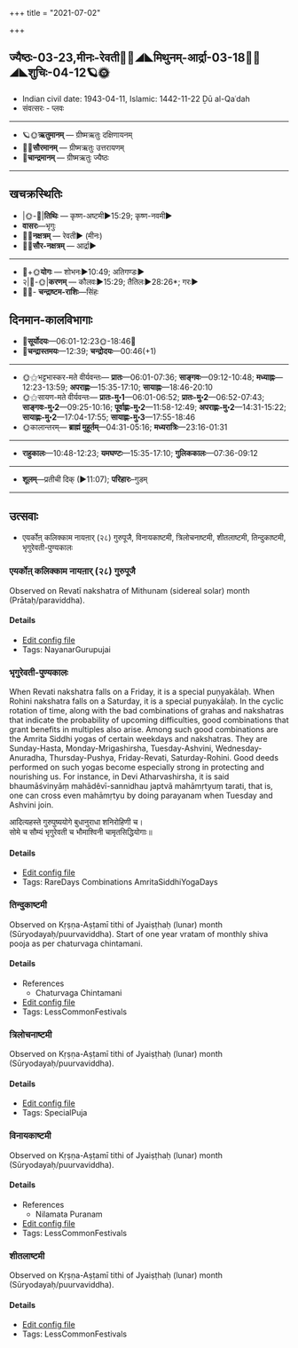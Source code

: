 +++
title = "2021-07-02"

+++
## ज्यैष्ठः-03-23,मीनः-रेवती🌛🌌◢◣मिथुनम्-आर्द्रा-03-18🌌🌞◢◣शुचिः-04-12🪐🌞
- Indian civil date: 1943-04-11, Islamic: 1442-11-22 Ḏū al-Qaʿdah
- संवत्सरः - प्लवः
___________________
- 🪐🌞**ऋतुमानम्** — ग्रीष्मऋतुः दक्षिणायनम्
- 🌌🌞**सौरमानम्** — ग्रीष्मऋतुः उत्तरायणम्
- 🌛**चान्द्रमानम्** — ग्रीष्मऋतुः ज्यैष्ठः
___________________


## खचक्रस्थितिः
- |🌞-🌛|**तिथिः** — कृष्ण-अष्टमी►15:29; कृष्ण-नवमी►  
- **वासरः**—भृगुः  
- 🌌🌛**नक्षत्रम्** — रेवती► (मीनः)  
- 🌌🌞**सौर-नक्षत्रम्** — आर्द्रा►  
___________________
- 🌛+🌞**योगः** — शोभनः►10:49; अतिगण्डः►  
- २|🌛-🌞|**करणम्** — कौलवः►15:29; तैतिलः►28:26*; गरः►  
- 🌌🌛- **चन्द्राष्टम-राशिः**—सिंहः  


## दिनमान-कालविभागाः
- 🌅**सूर्योदयः**—06:01-12:23🌞️-18:46🌇  
- 🌛**चन्द्रास्तमयः**—12:39; **चन्द्रोदयः**—00:46(+1)  
___________________
- 🌞⚝भट्टभास्कर-मते वीर्यवन्तः— **प्रातः**—06:01-07:36; **साङ्गवः**—09:12-10:48; **मध्याह्नः**—12:23-13:59; **अपराह्णः**—15:35-17:10; **सायाह्नः**—18:46-20:10  
- 🌞⚝सायण-मते वीर्यवन्तः— **प्रातः-मु॰1**—06:01-06:52; **प्रातः-मु॰2**—06:52-07:43; **साङ्गवः-मु॰2**—09:25-10:16; **पूर्वाह्णः-मु॰2**—11:58-12:49; **अपराह्णः-मु॰2**—14:31-15:22; **सायाह्णः-मु॰2**—17:04-17:55; **सायाह्णः-मु॰3**—17:55-18:46  
- 🌞कालान्तरम्— **ब्राह्मं मुहूर्तम्**—04:31-05:16; **मध्यरात्रिः**—23:16-01:31  
___________________
- **राहुकालः**—10:48-12:23; **यमघण्टः**—15:35-17:10; **गुलिककालः**—07:36-09:12  
___________________
- **शूलम्**—प्रतीची दिक् (►11:07); **परिहारः**–गुडम्  
___________________

## उत्सवाः
- एयर्कोऩ् कलिक्काम नायऩार् (२८) गुरुपूजै, विनायकाष्टमी, त्रिलोचनाष्टमी, शीतलाष्टमी, तिन्दुकाष्टमी, भृगुरेवती-पुण्यकालः
### एयर्कोऩ् कलिक्काम नायऩार् (२८) गुरुपूजै

Observed on Revatī nakshatra of Mithunam (sidereal solar) month (Prātaḥ/paraviddha). 

#### Details
- [Edit config file](https://github.com/jyotisham/adyatithi/tree/master/mahApuruSha/nAyanAr/sidereal_solar_month/nakshatra/03/27/EyarkOn2%20kalikkAma%20nAyan2Ar%20%2828%29%20gurupUjai.toml)
- Tags: NayanarGurupujai


### भृगुरेवती-पुण्यकालः

When Revati nakshatra falls on a Friday, it is a special puṇyakālaḥ. When Rohini nakshatra falls on a Saturday, it is a special puṇyakālaḥ. In the cyclic rotation of time, along with the bad combinations of grahas and nakshatras that indicate the probability of upcoming difficulties, good combinations that grant benefits in multiples also arise. Among such good combinations are the Amrita Siddhi yogas of certain weekdays and nakshatras. They are Sunday-Hasta, Monday-Mrigashirsha, Tuesday-Ashvini, Wednesday-Anuradha, Thursday-Pushya, Friday-Revati, Saturday-Rohini. Good deeds performed on such yogas become especially strong in protecting and nourishing us.
For instance, in Devi Atharvashirsha, it is said bhaumāśvinyāṃ mahādêvī-sannidhau japtvā mahāmṛtyuṃ tarati, that is, one can cross even mahāmṛtyu by doing parayanam when Tuesday and Ashvini join.

आदित्यहस्ते गुरुपुष्ययोगे बुधानुराधा शनिरोहिणी च।  
सोमे च सौम्यं भृगुरेवती च भौमाश्विनी चामृतसिद्धियोगाः॥



#### Details
- [Edit config file](https://github.com/jyotisham/adyatithi/tree/master/time_focus/amrita-siddhi/description_only/bhRgurEvatI-puNyakAlaH.toml)
- Tags: RareDays Combinations AmritaSiddhiYogaDays


### तिन्दुकाष्टमी

Observed on Kṛṣṇa-Aṣṭamī tithi of Jyaiṣṭhaḥ (lunar) month (Sūryodayaḥ/puurvaviddha). Start of one year vratam of monthly shiva pooja as per chaturvaga chintamani.

#### Details
- References
  - Chaturvaga Chintamani
- [Edit config file](https://github.com/jyotisham/adyatithi/tree/master/general/lunar_month/tithi/03/23/tindukASTamI.toml)
- Tags: LessCommonFestivals


### त्रिलोचनाष्टमी

Observed on Kṛṣṇa-Aṣṭamī tithi of Jyaiṣṭhaḥ (lunar) month (Sūryodayaḥ/puurvaviddha). 

#### Details
- [Edit config file](https://github.com/jyotisham/adyatithi/tree/master/devatA/shakti/lunar_month/tithi/03/23/trilOcanASTamI.toml)
- Tags: SpecialPuja


### विनायकाष्टमी

Observed on Kṛṣṇa-Aṣṭamī tithi of Jyaiṣṭhaḥ (lunar) month (Sūryodayaḥ/puurvaviddha). 

#### Details
- References
  - Nilamata Puranam
- [Edit config file](https://github.com/jyotisham/adyatithi/tree/master/devatA/gaNapati/lunar_month/tithi/03/23/vinAyakASTamI.toml)
- Tags: LessCommonFestivals


### शीतलाष्टमी

Observed on Kṛṣṇa-Aṣṭamī tithi of Jyaiṣṭhaḥ (lunar) month (Sūryodayaḥ/puurvaviddha). 

#### Details
- [Edit config file](https://github.com/jyotisham/adyatithi/tree/master/devatA/shakti/lunar_month/tithi/03/23/zItalASTamI.toml)
- Tags: LessCommonFestivals



